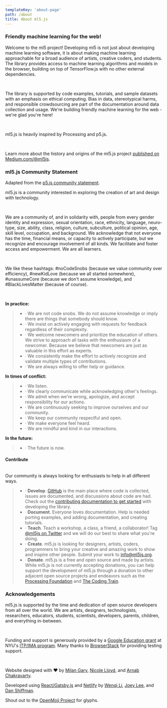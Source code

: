 ```yaml
---
templateKey: 'about-page'
path: /about
title: About ml5.js
---
```


### Friendly machine learning for the web!
Welcome to the ml5 project! Developing ml5 is not just about developing machine learning software, it is about making machine learning approachable for a broad audience of artists, creative coders, and students. The library provides access to machine learning algorithms and models in the browser, building on top of TensorFlow.js with no other external dependencies. 

<br/>

The library is supported by code examples, tutorials, and sample datasets with an emphasis on ethical computing. Bias in data, stereotypical harms, and responsible crowdsourcing are part of the documentation around data collection and usage. We're building friendly machine learning for the web - we're glad you're here!

<br/>

ml5.js is heavily inspired by Processing and p5.js.

<br> 

Learn more about the history and origins of the ml5.js project [published on Medium.com/@ml5js](https://medium.com/@ml5js/ml5-friendly-open-source-machine-learning-library-for-the-web-e802b5da3b2).



### ml5.js Community Statement

Adapted from the [p5.js community statement](http://p5js.org/community/).

ml5.js is a community interested in exploring the creation of art and design with technology. 

<br/>

We are a community of, and in solidarity with, people from every gender identity and expression, sexual orientation, race, ethnicity, language, neuro-type, size, ability, class, religion, culture, subculture, political opinion, age, skill level, occupation, and background. We acknowledge that not everyone has the time, financial means, or capacity to actively participate, but we recognize and encourage involvement of all kinds. We facilitate and foster access and empowerment. We are all learners.

<br/>

We like these hashtags: #noCodeSnobs (because we value community over efficiency), #newKidLove (because we all started somewhere), #unassumeCore (because we don't assume knowledge), and #BlackLivesMatter (because of course).

<br/>

**In practice:**


> - · We are not code snobs. We do not assume knowledge or imply there are things that somebody should know.
> - · We insist on actively engaging with requests for feedback regardless of their complexity.
> - · We welcome newcomers and prioritize the education of others. We strive to approach all tasks with the enthusiasm of a newcomer. Because we believe that newcomers are just as valuable in this effort as experts.
> - · We consistently make the effort to actively recognize and validate multiple types of contributions.
> - · We are always willing to offer help or guidance.


**In times of conflict:**

> - · We listen.
> - · We clearly communicate while acknowledging other's feelings.
> - · We admit when we're wrong, apologize, and accept responsibility for our actions.
> - · We are continuously seeking to improve ourselves and our community.
> - · We keep our community respectful and open.
> - · We make everyone feel heard.
> - · We are mindful and kind in our interactions.


**In the future:**

> - · The future is now.


#### Contribute

<br/>
Our community is always looking for enthusiasts to help in all different ways. 

> - · **Develop**. [GitHub](https://github.com/ml5js/ml5-library) is the main place where code is collected, issues are documented, and discussions about code are had. Check out the [contributing documentation to get started](https://github.com/ml5js/ml5-library/blob/development/CONTRIBUTING.md) with developing the library.
> - · **Document**. Everyone loves documentation. Help is needed porting examples, and adding documentation, and creating tutorials.
> - · **Teach**. Teach a workshop, a class, a friend, a collaborator! Tag [@ml5js on Twitter](https://twitter.com/ml5js?lang=en) and we will do our best to share what you're doing.
> - · **Create**. ml5.js is looking for designers, artists, coders, programmers to bring your creative and amazing work to show and inspire other people. Submit your work to info@ml5js.org.
> - · **Donate**. ml5.js is a free and open source and made by artists. While ml5.js is not currently accepting donations, you can help support the development of ml5.js through a donation to other adjacent open source projects and endeavors such as the [Processing Foundation](https://processingfoundation.org/support) and [The Coding Train](https://www.patreon.com/codingtrain).



### Acknowledgements

ml5.js is supported by the time and dedication of open source developers from all over the world. We are artists, designers, technologists, researchers, educators, students, scientists, developers, parents, children, and everything in-between. 

<br>

Funding and support is generously provided by a [Google Education grant](https://edu.google.com/giving/?modal_active=none) at NYU's [ITP/IMA program](https://tisch.nyu.edu/itp). Many thanks to [BrowserStack](https://www.browserstack.com/) for providing testing support.

<br/>

Website designed with ❤ by [Milan Gary](http://milangary.com/), [Nicole Lloyd](https://www.nicoleflloyd.com/), and [Arnab Chakravarty](http://www.arnabchakravarty.com/). 

Developed using [React/Gatsby.js](https://www.gatsbyjs.org/) and [Netlify](https://www.netlify.com/) by [Wenqi Li](https://www.wenqi.li/), [Joey Lee](https://jk-lee.com/work/), and [Dan Shiffman](https://shiffman.net/).

Shout out to the [OpenMoji Project](https://openmoji.org/index.html) for glyphs.